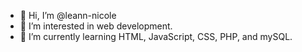 - 👋 Hi, I’m @leann-nicole
- 👀 I’m interested in web development.
- 🌱 I’m currently learning HTML, JavaScript, CSS, PHP, and mySQL.

<!---
leann-nicole/leann-nicole is a ✨ special ✨ repository because its `README.md` (this file) appears on your GitHub profile.
You can click the Preview link to take a look at your changes.
--->

